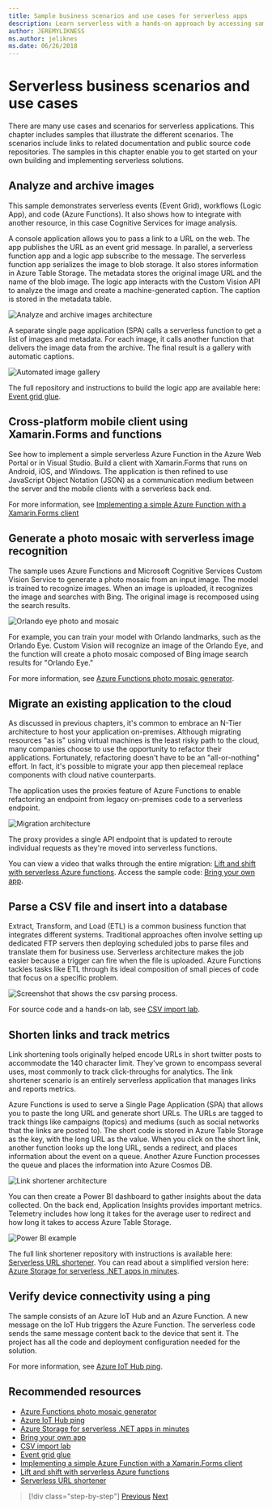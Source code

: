 ```yaml
---
title: Sample business scenarios and use cases for serverless apps
description: Learn serverless with a hands-on approach by accessing samples that range from image processing to mobile back ends and ETL pipelines.
author: JEREMYLIKNESS
ms.author: jeliknes
ms.date: 06/26/2018
---
```

# Serverless business scenarios and use cases

There are many use cases and scenarios for serverless applications. This chapter includes samples that illustrate the different scenarios. The scenarios include links to related documentation and public source code repositories. The samples in this chapter enable you to get started on your own building and implementing serverless solutions.

## Analyze and archive images

This sample demonstrates serverless events (Event Grid), workflows (Logic App), and code (Azure Functions). It also shows how to integrate with another resource, in this case Cognitive Services for image analysis.

A console application allows you to pass a link to a URL on the web. The app publishes the URL as an event grid message. In parallel, a serverless function app and a logic app subscribe to the message. The serverless function app serializes the image to blob storage. It also stores information in Azure Table Storage. The metadata stores the original image URL and the name of the blob image. The logic app interacts with the Custom Vision API to analyze the image and create a machine-generated caption. The caption is stored in the metadata table.

![Analyze and archive images architecture](./media/image-processing-example.png)

A separate single page application (SPA) calls a serverless function to get a list of images and metadata. For each image, it calls another function that delivers the image data from the archive. The final result is a gallery with automatic captions.

![Automated image gallery](./media/automated-image-gallery.png)

The full repository and instructions to build the logic app are available here: [Event grid glue](https://github.com/JeremyLikness/Event-Grid-Glue).

## Cross-platform mobile client using Xamarin.Forms and functions

See how to implement a simple serverless Azure Function in the Azure Web Portal or in Visual Studio. Build a client with Xamarin.Forms that runs on Android, iOS, and Windows. The application is then refined to use JavaScript Object Notation (JSON) as a communication medium between the server and the mobile clients with a serverless back end.

For more information, see [Implementing a simple Azure Function with a Xamarin.Forms client](https://azure.microsoft.com/resources/samples/functions-xamarin-getting-started/)

## Generate a photo mosaic with serverless image recognition

The sample uses Azure Functions and Microsoft Cognitive Services Custom Vision Service to generate a photo mosaic from an input image. The model is trained to recognize images. When an image is uploaded, it recognizes the image and searches with Bing. The original image is recomposed using the search results.

![Orlando eye photo and mosaic](./media/orlando-eye-both.png)

For example, you can train your model with Orlando landmarks, such as the Orlando Eye. Custom Vision will recognize an image of the Orlando Eye, and the function will create a photo mosaic composed of Bing image search results for "Orlando Eye."

For more information, see [Azure Functions photo mosaic generator](https://azure.microsoft.com/resources/samples/functions-dotnet-photo-mosaic/).

## Migrate an existing application to the cloud

As discussed in previous chapters, it's common to embrace an N-Tier architecture to host your application on-premises. Although migrating resources "as is" using virtual machines is the least risky path to the cloud, many companies choose to use the opportunity to refactor their applications. Fortunately, refactoring doesn't have to be an "all-or-nothing" effort. In fact, it's possible to migrate your app then piecemeal replace components with cloud native counterparts.

The application uses the proxies feature of Azure Functions to enable refactoring an endpoint from legacy on-premises code to a serverless endpoint.

![Migration architecture](./media/migration-architecture.png)

The proxy provides a single API endpoint that is updated to reroute individual requests as they're moved into serverless functions.

You can view a video that walks through the entire migration: [Lift and shift with serverless Azure functions](https://channel9.msdn.com/Events/Connect/2017/E102). Access the sample code: [Bring your own app](https://github.com/JeremyLikness/bring-own-app-connect-17).

## Parse a CSV file and insert into a database

Extract, Transform, and Load (ETL) is a common business function that integrates different systems. Traditional approaches often involve setting up dedicated FTP servers then deploying scheduled jobs to parse files and translate them for business use. Serverless architecture makes the job easier because a trigger can fire when the file is uploaded. Azure Functions tackles tasks like ETL through its ideal composition of small pieces of code that focus on a specific problem.

![Screenshot that shows the csv parsing process.](./media/serverless-business-scenarios/csv-parse-database-import.png)

For source code and a hands-on lab, see [CSV import lab](https://github.com/JeremyLikness/azure-fn-file-process-hol).

## Shorten links and track metrics

Link shortening tools originally helped encode URLs in short twitter posts to accommodate the 140 character limit. They've grown to encompass several uses, most commonly to track click-throughs for analytics. The link shortener scenario is an entirely serverless application that manages links and reports metrics.

Azure Functions is used to serve a Single Page Application (SPA) that allows you to paste the long URL and generate short URLs. The URLs are tagged to track things like campaigns (topics) and mediums (such as social networks that the links are posted to). The short code is stored in Azure Table Storage as the key, with the long URL as the value. When you click on the short link, another function looks up the long URL, sends a redirect, and places information about the event on a queue. Another Azure Function processes the queue and places the information into Azure Cosmos DB.

![Link shortener architecture](./media/link-shortener-architecture.png)

You can then create a Power BI dashboard to gather insights about the data collected. On the back end, Application Insights provides important metrics. Telemetry includes how long it takes for the average user to redirect and how long it takes to access Azure Table Storage.

![Power BI example](./media/power-bi-example.png)

The full link shortener repository with instructions is available here: [Serverless URL shortener](https://github.com/jeremylikness/serverless-url-shortener). You can read about a simplified version here: [Azure Storage for serverless .NET apps in minutes](https://blogs.msdn.microsoft.com/webdev/2018/01/25/azure-storage-for-serverless-net-apps-in-minutes/).

## Verify device connectivity using a ping

The sample consists of an Azure IoT Hub and an Azure Function. A new message on the IoT Hub triggers the Azure Function. The serverless code sends the same message content back to the device that sent it. The project has all the code and deployment configuration needed for the solution.

For more information, see [Azure IoT Hub ping](https://azure.microsoft.com/resources/samples/iot-hub-node-ping/).

## Recommended resources

* [Azure Functions photo mosaic generator](https://azure.microsoft.com/resources/samples/functions-dotnet-photo-mosaic/)
* [Azure IoT Hub ping](https://azure.microsoft.com/resources/samples/iot-hub-node-ping/)
* [Azure Storage for serverless .NET apps in minutes](https://blogs.msdn.microsoft.com/webdev/2018/01/25/azure-storage-for-serverless-net-apps-in-minutes/)
* [Bring your own app](https://github.com/JeremyLikness/bring-own-app-connect-17)
* [CSV import lab](https://github.com/JeremyLikness/azure-fn-file-process-hol)
* [Event grid glue](https://github.com/JeremyLikness/Event-Grid-Glue)
* [Implementing a simple Azure Function with a Xamarin.Forms client](https://azure.microsoft.com/resources/samples/functions-xamarin-getting-started/)
* [Lift and shift with serverless Azure functions](https://channel9.msdn.com/Events/Connect/2017/E102)
* [Serverless URL shortener](https://github.com/jeremylikness/serverless-url-shortener)

>[!div class="step-by-step"]
>[Previous](orchestration-patterns.md)
>[Next](serverless-conclusion.md)